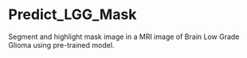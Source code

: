 # Predict_LGG_Mask
Segment and highlight mask image in a MRI image of Brain Low Grade Glioma using pre-trained model. 
